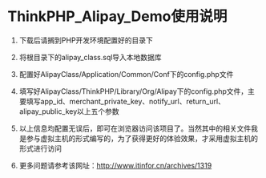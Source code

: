 # ThinkPHP_Alipay_Demo使用说明

1. 下载后请搁到PHP开发环境配置好的目录下

2. 将根目录下的alipay_class.sql导入本地数据库

3. 配置好AlipayClass/Application/Common/Conf下的config.php文件

4. 填写好AlipayClass/ThinkPHP/Library/Org/Alipay下的config.php文件，主要填写app_id、merchant_private_key、notify_url、return_url、alipay_public_key以上五个参数

5. 以上信息均配置无误后，即可在浏览器访问该项目了。当然其中的相关文件我是参与虚拟主机的形式编写的，为了获得更好的体验效果，才采用虚拟主机的形式进行访问

6. 更多问题请参考该网址：http://www.itinfor.cn/archives/1319


